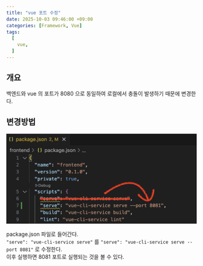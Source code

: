 ```yaml
---
title: "vue 포트 수정"
date: 2025-10-03 09:46:00 +09:00
categories: [Framework, Vue]
tags:
  [
    vue,
  ]
---
```


## 개요
백엔드와 vue 의 포트가 8080 으로 동일하여 로컬에서 충돌이 발생하기 때문에 변경한다.<br>

## 변경방법

![사진1](https://github.com/Hoon1999/hoon1999.github.io/blob/main/assets/img/2025-10-03-vue포트수정/1.png?raw=true)<br>

package.json 파일로 들어간다.<br>
```"serve": "vue-cli-service serve"``` 를 ```"serve": "vue-cli-service serve --port 8081"``` 로 수정한다.<br>
이후 실행하면 8081 포트로 실행되는 것을 볼 수 있다.<br>
